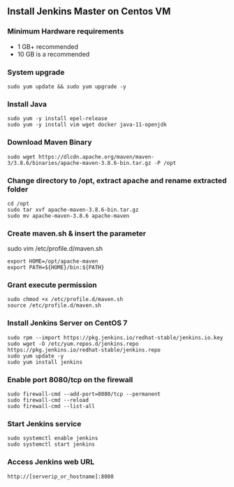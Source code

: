 ## Install Jenkins Master on Centos VM

### Minimum Hardware requirements

- 1 GB+ recommended
- 10 GB is a recommended

### System upgrade
```
sudo yum update && sudo yum upgrade -y
```

### Install Java
```
sudo yum -y install epel-release
sudo yum -y install vim wget docker java-11-openjdk
```

### Download Maven Binary
```
sudo wget https://dlcdn.apache.org/maven/maven-3/3.8.6/binaries/apache-maven-3.8.6-bin.tar.gz -P /opt
```

### Change directory to /opt, extract apache and rename extracted folder
```
cd /opt
sudo tar xvf apache-maven-3.8.6-bin.tar.gz
sudo mv apache-maven-3.8.6 apache-maven
```

### Create maven.sh & insert the parameter
sudo vim /etc/profile.d/maven.sh
```
export HOME=/opt/apache-maven
export PATH=${HOME}/bin:${PATH}
```

### Grant execute permission
```
sudo chmod +x /etc/profile.d/maven.sh
source /etc/profile.d/maven.sh
```

### Install Jenkins Server on CentOS 7
```
sudo rpm --import https://pkg.jenkins.io/redhat-stable/jenkins.io.key
sudo wget -O /etc/yum.repos.d/jenkins.repo https://pkg.jenkins.io/redhat-stable/jenkins.repo
sudo yum update -y
sudo yum install jenkins
```

### Enable port 8080/tcp on the firewall
```
sudo firewall-cmd --add-port=8080/tcp --permanent
sudo firewall-cmd --reload
sudo firewall-cmd --list-all
```

### Start Jenkins service
```
sudo systemctl enable jenkins
sudo systemctl start jenkins
```

### Access Jenkins web URL
```
http://[serverip_or_hostname]:8080
```
